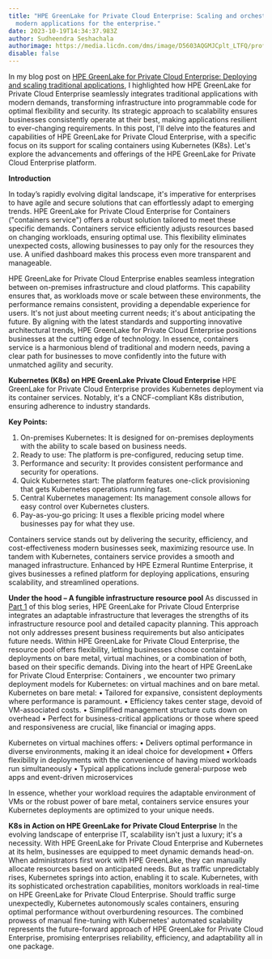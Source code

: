 ```yaml
---
title: "HPE GreenLake for Private Cloud Enterprise: Scaling and orchestrating
  modern applications for the enterprise."
date: 2023-10-19T14:34:37.983Z
author: Sudheendra Seshachala
authorimage: https://media.licdn.com/dms/image/D5603AQGMJCplt_LTFQ/profile-displayphoto-shrink_800_800/0/1695127848528?e=1703116800&v=beta&t=4gbr2tD1-sH5-mhFh6O05iibw3B0UMHnL-1CPVF_2uU
disable: false
---
```

In my blog post on [HPE GreenLake for Private Cloud Enterprise: Deploying and scaling traditional applications](https://developer.hpe.com/blog/hpe-greenlake-for-private-cloud-enterprise-glpce-deploying-and-scaling-traditional-applications/), I highlighted how HPE GreenLake for Private Cloud Enterprise seamlessly integrates traditional applications with modern demands, transforming infrastructure into programmable code for optimal flexibility and security. Its strategic approach to scalability ensures businesses consistently operate at their best, making applications resilient to ever-changing requirements. In this post, I'll delve into the features and capabilities of HPE GreenLake for Private Cloud Enterprise, with a specific focus on its support for scaling containers using Kubernetes (K8s). Let's explore the advancements and offerings of the HPE GreenLake for Private Cloud Enterprise platform.

**Introduction**

In today’s rapidly evolving digital landscape, it's imperative for enterprises to have agile and secure solutions that can effortlessly adapt to emerging trends. HPE GreenLake for Private Cloud Enterprise for Containers ("containers service") offers a robust solution tailored to meet these specific demands. Containers service efficiently adjusts resources based on changing workloads, ensuring optimal use. This flexibility eliminates unexpected costs, allowing businesses to pay only for the resources they use. A unified dashboard makes this process even more transparent and manageable. 

HPE GreenLake for Private Cloud Enterprise enables seamless integration between on-premises infrastructure and cloud platforms. This capability ensures that, as workloads move or scale between these environments, the performance remains consistent, providing a dependable experience for users. It's not just about meeting current needs; it's about anticipating the future. By aligning with the latest standards and supporting innovative architectural trends, HPE GreenLake for Private Cloud Enterprise positions businesses at the cutting edge of technology. In essence, containers service is a harmonious blend of traditional and modern needs, paving a clear path for businesses to move confidently into the future with unmatched agility and security.

**Kubernetes (K8s) on HPE GreenLake Private Cloud Enterprise**
HPE GreenLake for Private Cloud Enterprise provides Kubernetes deployment via its container services. Notably, it's a CNCF-compliant K8s distribution, ensuring adherence to industry standards.

**Key Points:**

1. On-premises Kubernetes: It is designed for on-premises deployments with the ability to scale based on business needs.
2. Ready to use: The platform is pre-configured, reducing setup time.
3. Performance and security: It provides consistent performance and security for operations.
4. Quick Kubernetes start: The platform features one-click provisioning that gets Kubernetes operations running fast.
5. Central Kubernetes management: Its management console allows for easy control over Kubernetes clusters.
6. Pay-as-you-go pricing: It uses a flexible pricing model where businesses pay for what they use.

Containers service stands out by delivering the security, efficiency, and cost-effectiveness modern businesses seek, maximizing resource use. In tandem with Kubernetes, containers service provides a smooth and managed infrastructure. Enhanced by HPE Ezmeral Runtime Enterprise, it gives businesses a refined platform for deploying applications, ensuring scalability, and streamlined operations.

**Under the hood – A fungible infrastructure resource pool**
As discussed in [Part 1](https://developer.hpe.com/blog/hpe-greenlake-for-private-cloud-enterprise--Exploring-a-flexible-infrastructure-resource-pool/) of this blog series, HPE GreenLake for Private Cloud Enterprise integrates an adaptable infrastructure that leverages the strengths of its infrastructure resource pool and detailed capacity planning. This approach not only addresses present business requirements but also anticipates future needs. Within HPE GreenLake for Private Cloud Enterprise, the resource pool offers flexibility, letting businesses choose container deployments on bare metal, virtual machines, or a combination of both, based on their specific demands. 
Diving into the heart of HPE GreenLake for Private Cloud Enterprise: Containers , we encounter two primary deployment models for Kubernetes: on virtual machines and on bare metal.
Kubernetes on bare metal:
•	Tailored for expansive, consistent deployments where performance is paramount.
•	Efficiency takes center stage, devoid of VM-associated costs.
•	Simplified management structure cuts down on overhead
•	Perfect for business-critical applications or those where speed and responsiveness are crucial, like financial or imaging apps.

Kubernetes on virtual machines offers:
•	Delivers optimal performance in diverse environments, making it an ideal choice for development
•	Offers flexibility in deployments with the convenience of having mixed workloads run simultaneously
•	Typical applications include general-purpose web apps and event-driven microservices

In essence, whether your workload requires the adaptable environment of VMs or the robust power of bare metal, containers service ensures your Kubernetes deployments are optimized to your unique needs.

**K8s in Action on HPE GreenLake for Private Cloud Enterprise**
In the evolving landscape of enterprise IT, scalability isn't just a luxury; it's a necessity. With HPE GreenLake for Private Cloud Enterprise and Kubernetes at its helm, businesses are equipped to meet dynamic demands head-on. When administrators first work with HPE GreenLake, they can manually allocate resources based on anticipated needs. But as traffic unpredictably rises, Kubernetes springs into action, enabling it to scale. 
Kubernetes, with its sophisticated orchestration capabilities, monitors workloads in real-time on HPE GreenLake for Private Cloud Enterprise. Should traffic surge unexpectedly, Kubernetes autonomously scales containers, ensuring optimal performance without overburdening resources. 
The combined prowess of manual fine-tuning with Kubernetes' automated scalability represents the future-forward approach of HPE GreenLake for Private Cloud Enterprise, promising enterprises reliability, efficiency, and adaptability all in one package.